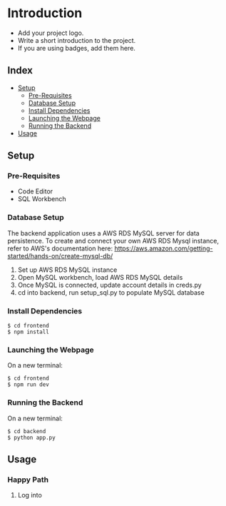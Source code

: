 # Introduction
- Add your project logo.
- Write a short introduction to the project.
- If you are using badges, add them here.

## Index
- [Setup](#setup)
  - [Pre-Requisites](#pre-requisites)
  - [Database Setup](#database-setup)
  - [Install Dependencies](#install-dependencies)
  - [Launching the Webpage](#launching-the-webpage)
  - [Running the Backend](#running-the-backend)
- [Usage](#usage)

## Setup
### Pre-Requisites
- Code Editor
- SQL Workbench

### Database Setup
The backend application uses a AWS RDS MySQL server for data persistence. To create and connect your own AWS RDS Mysql instance, refer to AWS's documentation here: https://aws.amazon.com/getting-started/hands-on/create-mysql-db/
1. Set up AWS RDS MySQL instance
2. Open MySQL workbench, load AWS RDS MySQL details
3. Once MySQL is connected, update account details in creds.py
4. cd into backend, run setup_sql.py to populate MySQL database

### Install Dependencies
```
$ cd frontend
$ npm install
```

### Launching the Webpage
On a new terminal:
```
$ cd frontend
$ npm run dev
```

### Running the Backend
On a new terminal:
```
$ cd backend
$ python app.py
```

## Usage
### Happy Path
1. Log into
